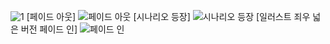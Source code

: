![1](https://github.com/kwakminoo/Project-Raven/assets/105197503/e061fc8f-88fd-4c26-b1d1-7e96d8947940)
[페이드 아웃]
![페이드 아웃](https://github.com/kwakminoo/Project-Raven/assets/105197503/4df01265-7a49-42fd-988a-96ab7b3597fc)
[시나리오 등장]
![시나리오 등장](https://github.com/kwakminoo/Project-Raven/assets/105197503/15c8c7db-c1a8-41b3-b421-7e49ad3cb625)
[일러스트 죄우 넓은 버전 페이드 인]
![페이드 인](https://github.com/kwakminoo/Project-Raven/assets/105197503/1f58eda2-b7dc-4215-b659-48b8f9a2f5a1)
